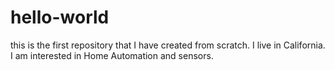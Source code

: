 # hello-world
this is the first  repository that I have created from scratch.
I live in California. I am interested in Home Automation and sensors.
